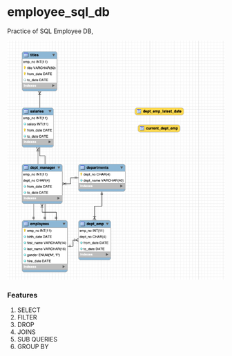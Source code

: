 # employee_sql_db
Practice of SQL Employee DB,

![Employee DB ERR](img/employee_db.png)


### Features
1. SELECT
2. FILTER
3. DROP
4. JOINS
5. SUB QUERIES
6. GROUP BY
